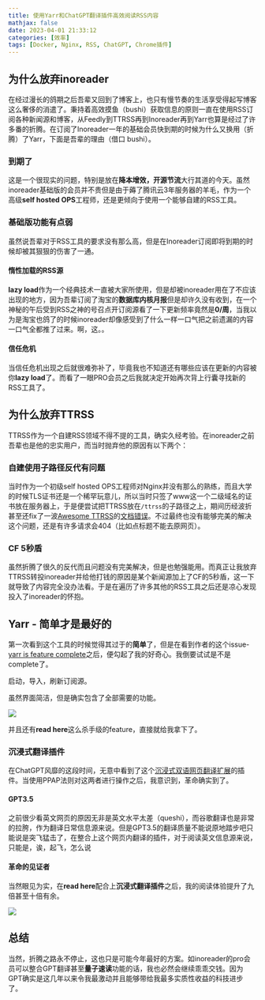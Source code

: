 ```yaml
---
title: 使用Yarr和ChatGPT翻译插件高效阅读RSS内容
mathjax: false
date: 2023-04-01 21:33:12
categories: [效率]
tags: [Docker, Nginx, RSS, ChatGPT, Chrome插件]
---
```

## 为什么放弃inoreader
在经过漫长的鸽期之后吾辈又回到了博客上，也只有慢节奏的生活享受得起写博客这么奢侈的消遣了。秉持着高效摸鱼（bushi）获取信息的原则一直在使用RSS订阅各种新闻源和博客，从Feedly到TTRSS再到Inoreader再到Yarr也算是经过了许多番的折腾。在订阅了Inoreader一年的基础会员快到期的时候为什么又换用（折腾）了Yarr，下面是吾辈的理由（借口 bushi）。
<!-- more -->
### 到期了
这是一个很现实的问题，特别是放在**降本增效，开源节流**大行其道的今天。虽然inoreader基础版的会员并不贵但是由于薅了腾讯云3年服务器的羊毛，作为一个高级**self hosted OPS**工程师，还是更倾向于使用一个能够自建的RSS工具。
### 基础版功能有点弱
虽然说吾辈对于RSS工具的要求没有那么高，但是在Inoreader订阅即将到期的时候却被其狠狠的伤害了一通。
#### 惰性加载的RSS源
**lazy load**作为一个经典技术一直被大家所使用，但是却被inoreader用在了不应该出现的地方，因为吾辈订阅了淘宝的**数据库内核月报**但是却许久没有收到，在一个神秘的午后受到RSS之神的号召点开订阅源看了一下更新频率竟然是**0/周**，当我以为是淘宝也鸽了的时候inoreader却像感受到了什么一样一口气把之前遗漏的内容一口气全都推了过来。啊，这。。
#### 信任危机
当信任危机出现之后就很难弥补了，毕竟我也不知道还有哪些应该在更新的内容被你**lazy load**了。而看了一眼PRO会员之后我就决定开始再次背上行囊寻找新的RSS工具了。
## 为什么放弃TTRSS
TTRSS作为一个自建RSS领域不得不提的工具，确实久经考验。在inoreader之前吾辈也是他的忠实用户，而当时抛弃他的原因有以下两个：

### 自建使用子路径反代有问题
当时作为一个初级self hosted OPS工程师对Nginx并没有那么的熟练，而且大学的时候TLS证书还是一个稀罕玩意儿，所以当时只签了www这一个二级域名的证书放在服务器上，于是便尝试把TTRSS放在`/ttrss`的子路径之上，期间历经波折甚至还fix了一波[Awesome TTRSS](https://ttrss.henry.wang/)的[文档错误](https://github.com/HenryQW/Awesome-TTRSS/commit/ec6f6b01b1925a8f7fc8bcc5a5cd51ff2e0475b5)。不过最终也没有能够完美的解决这个问题，还是有许多请求会404（比如点标题不能去原网页）。

### CF 5秒盾
虽然折腾了很久的反代而且问题没有完美解决，但是也勉强能用。而真正让我放弃TTRSS转投inoreader并给他打钱的原因是某个新闻源加上了CF的5秒盾，这一下就导致了内容完全没办法看。于是在遍历了许多其他的RSS工具之后还是凉心发现投入了inoreader的怀抱。

## Yarr - 简单才是最好的
第一次看到这个工具的时候觉得其过于的**简单**了，但是在看到作者的这个issue-[yarr is feature complete](https://github.com/nkanaev/yarr/issues/57)之后，便勾起了我的好奇心。我倒要试试是不是complete了。

启动，导入，刷新订阅源。

虽然界面简洁，但是确实包含了全部需要的功能。

![](https://misakatang.oss-cn-beijing.aliyuncs.com/blog_picture/2023-04-02-puF2iC.png)

并且还有**read here**这么杀手级的feature，直接就给我拿下了。
### 沉浸式翻译插件
在ChatGPT风靡的这段时间，无意中看到了这个[沉浸式双语网页翻译扩展](https://immersive-translate.owenyoung.com/)的插件。当使用PPAP法则对这两者进行操作之后，我意识到，革命确实到了。

#### GPT3.5
之前很少看英文网页的原因无非是英文水平太差（queshi），而谷歌翻译也是非常的拉胯，作为翻译日常信息源来说。但是GPT3.5的翻译质量不能说原地踏步吧只能说是突飞猛击了，在整合上这个网页内翻译的插件，对于阅读英文信息源来说，只能是，诶，起飞，怎么说

#### 革命的见证者
当然眼见为实，在**read here**配合上**沉浸式翻译插件**之后，我的阅读体验提升了九倍甚至十倍有余。

![](https://misakatang.oss-cn-beijing.aliyuncs.com/blog_picture/2023-04-02-J7HobC.png)


## 总结
当然，折腾之路永不停止，这也只是可能今年最好的方案。如inoreader的pro会员可以整合GPT翻译甚至**量子速读**功能的话，我也必然会继续乖乖交钱。因为GPT确实是这几年以来令我最激动并且能够带给我最多实质性收益的科技进步了。